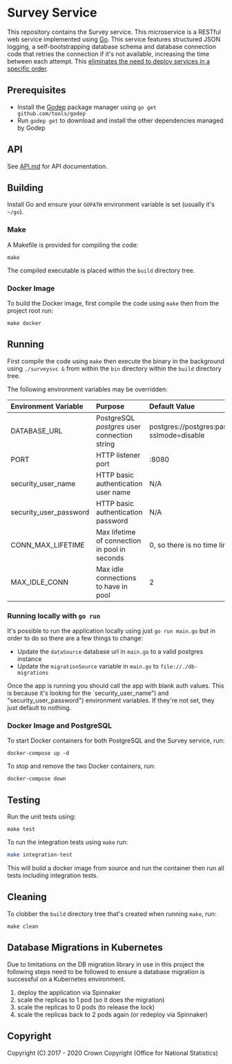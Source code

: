 # Survey Service
This repository contains the Survey service. This microservice is a RESTful web service implemented using [Go](https://golang.org/). This service features structured JSON logging, a self-bootstrapping database schema and database connection code that retries the connection if it's not available, increasing the time between each attempt. This [eliminates the need to deploy services in a specific order](https://medium.com/@kelseyhightower/12-fractured-apps-1080c73d481c).

## Prerequisites
* Install the [Godep](https://github.com/tools/godep) package manager using `go get github.com/tools/godep`
* Run `godep get` to download and install the other dependencies managed by Godep

## API
See [API.md](https://github.com/ONSdigital/rm-survey-service/blob/main/API.md) for API documentation.

## Building
Install Go and ensure your `GOPATH` environment variable is set (usually it's `~/go`).

### Make
A Makefile is provided for compiling the code:

```
make
```

The compiled executable is placed within the `build` directory tree.

### Docker Image
To build the Docker image, first compile the code using `make` then from the project root run:

```
make docker
```

## Running
First compile the code using `make` then execute the binary in the background using `./surveysvc &` from within the `bin` directory within the `build` directory tree.

The following environment variables may be overridden:

| Environment Variable   | Purpose                                       | Default Value                                                   |
|:-----------------------|:----------------------------------------------|:----------------------------------------------------------------|
| DATABASE_URL           | PostgreSQL *postgres* user connection string  | postgres://postgres:password@localhost/postgres?sslmode=disable |
| PORT                   | HTTP listener port                            | :8080                                                           |
| security_user_name     | HTTP basic authentication user name           | N/A                                                             |
| security_user_password | HTTP basic authentication password            | N/A                                                             |
| CONN_MAX_LIFETIME      | Max lifetime of connection in pool in seconds | 0, so there is no time limit                                    |
| MAX_IDLE_CONN          | Max idle connections to have in pool          | 2                                                               |


### Running locally with `go run`

It's possible to run the application locally using just `go run main.go` but in order to do so there are a few things to change:
- Update the `dataSource` database url in `main.go` to a valid postgres instance
- Update the `migrationSource` variable in `main.go` to `file://./db-migrations`

Once the app is running you should call the app with blank auth values. This is because it's looking for the `security_user_name") 
 and "security_user_password") environment variables.  If they're not set, they just default to nothing.

### Docker Image and PostgreSQL
To start Docker containers for both PostgreSQL and the Survey service, run:

```
docker-compose up -d
```

To stop and remove the two Docker containers, run:

```
docker-compose down
```

## Testing
Run the unit tests using:

```
make test
```

To run the integration tests using `make` run:
```bash
make integration-test
```

This will build a docker image from source and run the container then run all tests including integration tests.


## Cleaning
To clobber the `build` directory tree that's created when running `make`, run:

```
make clean
```

## Database Migrations in Kubernetes
Due to limitations on the DB migration library in use in this project the following steps need to be followed to ensure
a database migration is successful on a Kubernetes environment.

1. deploy the application via Spinnaker
1. scale the replicas to 1 pod (so it does the migration)
1. scale the replicas to 0 pods (to release the lock)
1. scale the replicas back to 2 pods again (or redeploy via Spinnaker)

## Copyright
Copyright (C) 2017 - 2020 Crown Copyright (Office for National Statistics)
